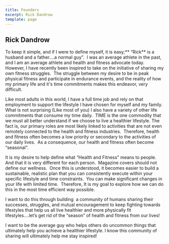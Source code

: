 ```yaml
---
title: Founders
excerpt: Rick Dandrow
template: page
---
```

## Rick Dandrow

To keep it simple, and if I were to define myself, it is easy;** “Rick** is a husband and a father....a normal guy”.  I was an average athlete in the past, and I am an average athlete and health and fitness advocate today.  However, I have recently been inspired to take on the initiative of sharing my own fitness struggles.  The struggle between my desire to be in peak physical fitness and participate in endurance events, and the reality of how my primary life and it's time commitments makes this endeavor, very difficult.

Like most adults in this world, I have a full time job and rely on that employment to support the lifestyle I have chosen for myself and my family.  What is not surprising (Like most of you) I also have a variety of other life commitments that consume my time daily.  TIME is the one commodity that we must all better understand if we choose to live a healthier lifestyle. The fact is, our primary roles are most likely linked to activities that are not even remotely connected to the health and fitness industries.  Therefore, health and fitness often becomes a low priority or secondary to the activities of our daily lives.  As a consequence, our health and fitness often become “seasonal”.  

It is my desire to help define what “Health and Fitness” means to people.  And that it is very different for each person.  Magazine covers should not define our wellness.  Once this is understood, it becomes easier to build a sustainable, realistic plan that you can consistently execute within your specific lifestyle and time constraints.  You can make significant changes in your life with limited time.  Therefore, It is my goal to explore how we can do this in the most time efficient way possible. 

I want to do this through building  a community of humans sharing their successes, struggles, and mutual encouragement to keep fighting towards lifestyles that help us all live healthier and more physically fit lifestyles….let’s get rid of the “season” of health and fitness from our lives!

I want to be the average guy who helps others do uncommon things that ultimately help you achieve a healthier lifestyle. I know this community of sharing will ultimately help me stay inspired!
